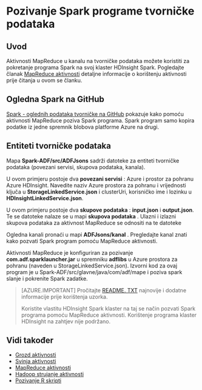 <properties 
    pageTitle="Pozivanje Spark programe tvorničke Azure podataka" 
    description="Saznajte kako pozvati Spark programe na tvorničke Azure podataka pomoću MapReduce aktivnosti." 
    services="data-factory" 
    documentationCenter="" 
    authors="spelluru" 
    manager="jhubbard" 
    editor="monicar"/>

<tags 
    ms.service="data-factory" 
    ms.workload="data-services" 
    ms.tgt_pltfrm="na" 
    ms.devlang="na" 
    ms.topic="article" 
    ms.date="08/25/2016" 
    ms.author="spelluru"/>

# <a name="invoke-spark-programs-from-data-factory"></a>Pozivanje Spark programe tvorničke podataka
## <a name="introduction"></a>Uvod
Aktivnosti MapReduce u kanalu na tvorničke podataka možete koristiti za pokretanje programa Spark na svoj klaster HDInsight Spark. Pogledajte članak [MapReduce aktivnosti](data-factory-map-reduce.md) detaljne informacije o korištenju aktivnosti prije čitanja u ovom se članku. 

## <a name="spark-sample-on-github"></a>Ogledna Spark na GitHub
[Spark - oglednih podataka tvorničke na GitHub](https://github.com/Azure/Azure-DataFactory/tree/master/Samples/Spark) pokazuje kako pomoću aktivnosti MapReduce poziva Spark programa. Spark program samo kopira podatke iz jedne spremnik blobova platforme Azure na drugi. 

## <a name="data-factory-entities"></a>Entiteti tvorničke podataka
Mapa **Spark-ADF/src/ADFJsons** sadrži datoteke za entiteti tvorničke podataka (povezani servisi, skupova podataka, kanala).  

U ovom primjeru postoje dva **povezani servisi** : Azure i prostor za pohranu Azure HDInsight. Navedite naziv Azure prostora za pohranu i vrijednosti ključa u **StorageLinkedService.json** i clusterUri, korisničko ime i lozinku u **HDInsightLinkedService.json**.

U ovom primjeru postoje dva **skupove podataka** : **input.json** i **output.json**. Te se datoteke nalaze se u mapi **skupova podataka** .  Ulazni i izlazni skupova podataka za aktivnost MapReduce se odnositi na te datoteke

Ogledna kanali pronaći u mapi **ADFJsons/kanal** . Pregledajte kanal znati kako pozvati Spark program pomoću MapReduce aktivnosti. 

Aktivnosti MapReduce je konfiguriran za pozivanje **com.adf.sparklauncher.jar** u spremniku **adflibs** u Azure prostora za pohranu (naveden u StorageLinkedService.json). Izvorni kod za ovaj program je u Spark-ADF/src/glavne/java/com/adf/mape i poziva spark slanje i pokrenite Spark zadatke. 

> [AZURE.IMPORTANT] 
> Pročitajte [README. TXT](https://github.com/Azure/Azure-DataFactory/blob/master/Samples/Spark/README.txt) najnovije i dodatne informacije prije korištenja uzorka. 
>  
> Koristite vlastitu HDInsight Spark klaster na taj se način pozvati Spark programa pomoću MapReduce aktivnosti. Korištenje programa klaster HDInsight na zahtjev nije podržano.   


## <a name="see-also"></a>Vidi također
- [Grozd aktivnosti](data-factory-hive-activity.md)
- [Svinja aktivnosti](data-factory-pig-activity.md)
- [MapReduce aktivnosti](data-factory-map-reduce.md)
- [Hadoop strujanje aktivnosti](data-factory-hadoop-streaming-activity.md)
- [Pozivanje R skripti](https://github.com/Azure/Azure-DataFactory/tree/master/Samples/RunRScriptUsingADFSample)
